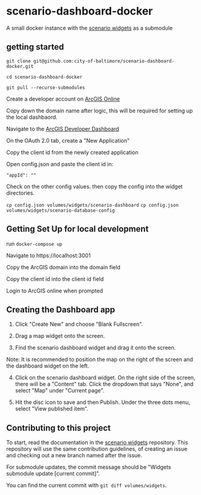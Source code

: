 # scenario-dashboard-docker
A small docker instance with the [scenario widgets](https://github.com/city-of-baltimore/scenario-dashboard-widgets) as a submodule

## getting started

`git clone git@github.com:city-of-baltimore/scenario-dashboard-docker.git`

`cd scenario-dashboard-docker`

`git pull --recurse-submodules`

Create a developer account on [ArcGIS Online](https://arcgis.com)

Copy down the domain name after logic, this will be required for setting up the local dashbaord.

Navigate to the [ArcGIS Developer Dashboard](https://developers.arcgis.com/dashboard)

On the OAuth 2.0 tab, create a "New Application"

Copy the client id from the newly created application

Open config.json and paste the client id in:

`"appId": ""`

Check on the other config values. then copy the config into the widget directories.

`cp config.json volumes/widgets/scenario-dashboard`
`cp config.json volumes/widgets/scenario-database-config`


## Getting Set Up for local development

run `docker-compose up`

Navigate to https://localhost:3001

Copy the ArcGIS domain into the domain field

Copy the client id into the client id field

Login to ArcGIS online when prompted

## Creating the Dashboard app

1. Click "Create New" and choose "Blank Fullscreen".

2. Drag a map widget onto the screen.

3. Find the scenario dashboard widget and drag it onto the screen.

Note: It is recommended to position the map on the right of the screen and the dashboard widget on the left.

4. Click on the scenario dashboard widget. On the right side of the screen, there will be a "Content" tab. Click the dropdown that says "None", and select "Map" under "Current page".

5. Hit the disc icon to save and then Publish. Under the three dots menu, select "View published item".

## Contributing to this project

To start, read the documentation in the [scenario widgets](https://github.com/city-of-baltimore/scenario-dashboard-widgets) repository. This repository will use the same contribution guidelines, of creating an issue and checking out a new branch named after the issue. 

For submodule updates, the commit message should be "Widgets submodule update [current commit]".

You can find the current commit with `git diff volumes/widgets`.